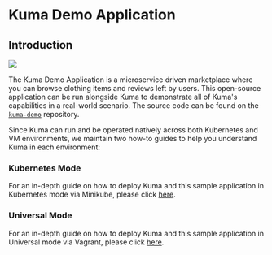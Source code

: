 # Kuma Demo Application

## Introduction
[![][diagram]][diagram]

The Kuma Demo Application is a microservice driven marketplace where you can browse clothing items and reviews left by users. This open-source application can be run alongside Kuma to demonstrate all of Kuma's capabilities in a real-world scenario. The source code can be found on the [`kuma-demo`](https://github.com/kumahq/kuma-demo/) repository.

Since Kuma can run and be operated natively across both Kubernetes and VM environments, we maintain two how-to guides to help you understand Kuma in each environment:

### Kubernetes Mode
For an in-depth guide on how to deploy Kuma and this sample application in Kubernetes mode via Minikube, please click [here](https://github.com/kumahq/kuma-demo/tree/master/kubernetes).

### Universal Mode
For an in-depth guide on how to deploy Kuma and this sample application in Universal mode via Vagrant, please click [here](https://github.com/kumahq/kuma-demo/tree/master/vagrant).


[diagram]: https://raw.githubusercontent.com/kumahq/kuma-website/master/docs/.vuepress/public/images/diagrams/diagram-kuma-demo-basic.jpg